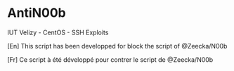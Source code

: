 # AntiN00b

IUT Velizy - CentOS - SSH Exploits

[En] This script has been developped for block the script of @Zeecka/N00b

[Fr] Ce script à été développé pour contrer le script de @Zeecka/N00b
